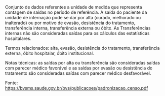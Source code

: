 Conjunto de dados referentes a unidade de medida que representa contagem de saídas no período de referência. A saída do paciente da unidade de internação pode se dar por alta (curado, melhorado ou inalterado) ou por motivo de evasão, desistência do tratamento, transferência interna, transferência externa ou óbito. As Transferências internas não são consideradas saídas para os cálculos das estatísticas hospitalares.

Termos relacionados: alta, evasão, desistência do tratamento, transferência externa, óbito hospitalar, óbito institucional.

Notas técnicas: as saídas por alta ou transferência são consideradas saídas com parecer médico favorável e as saídas por evasão ou desistência do tratamento são consideradas saídas com parecer médico desfavorável.

Fonte: https://bvsms.saude.gov.br/bvs/publicacoes/padronizacao_censo.pdf
